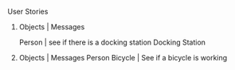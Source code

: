 User Stories

1. Objects               |	Messages

   Person                |	see if there is a docking station
   Docking Station

2. Objects		 |	Messages
   Person 
   Bicycle		 |       See if a bicycle is working
